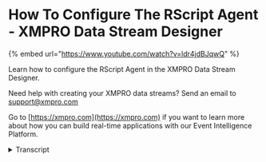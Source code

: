 # How To Configure The RScript Agent - XMPRO Data Stream Designer
{% embed url="https://www.youtube.com/watch?v=ldr4jdBJqwQ" %}

Learn how to configure the RScript Agent in the XMPRO Data Stream Designer. 

Need help with creating your XMPRO data streams? Send an email to support@xmpro.com 

Go to [https://xmpro.com](https://xmpro.com) if you want to learn more about how you can build real-time applications with our Event Intelligence Platform.
<details>
<summary>Transcript</summary>but we are going to do here is look at

how to set up and configure the a script

agent this agent allows you to perform

computations using the on language on

data it receives as input I already have

a CSV listener set up and configured

which will get data for us from a CSV

file which the our script agent can uses

input to add the a script agent to your

canvas go to the toolbox and search for

our script you will find it on the I on

machine learning click on the agent and

drag it to the canvas you'll see a

default name will be given to it to be

name this agent click on the white space

and start typing now connect the output

end point of the first agent to the

input end point of the second click

somewhere else in your canvas and click

Save to configure this agent click on it

and click on configure first make sure

you're using the correct collection if

you'd like to change this select another

collection from the drop-down next

you'll notice notice that there is a

bulk input option the Oscar languages

main strength lies in statistics and

graphics and it can handle large sets of

data take advantage of this capability

select this option this will cause every

event to be inserted into a single data

frame called input as you can see from

the description below next you can add

your code the temperature field derives

reference here comes from the preceding

agent the average field arrive reference

here is a new variable which means I

have to scroll down on this form and add

it to the outfit script to do this click

on the plus to add a new row and specify

it here

choose its data type in my case it will

be double-click something else on the

form when you're done writing your code

and you're happy with it and you've

specified all the variables you're going

to use in the outputs grid you'll see

that there's another option on this form

name payload this will define how your

pilot will be forwarded to it the next

agent there's three options available to

you the first same is existing the

structure of the input payload look the

same as the structure of the outgoing

payload meaning no columns have been

added or removed existing with addition

the structure of the input and the

output payload will contain the same

columns but everything that you've

defined in the outputs will be added to

that new will contain only the columns

you've defined in your output I'm going

to leave it as existing with addition

then I'm going to click apply and click

Save to double check if you've

configured your stream correctly click

on integrity check if none of your

agents are highlighted in red it means

everything is fine you can now go ahead

and run your stream by clicking on

publish to view the live data click on

live view select your own script agent

click save and give it a second

to expand the page click on maximize and

you can see that the column has been

added for our applet

and publish the string to stop it click

on your a script I don't think click on

configure again now I'm going to uncheck

this box meaning that the script that's

in here is going to be executed for each

event it receives this also means that

how you write your code is going to look

a little bit different the demonstrate

how this works if this bulk input option

is not checked I'm just going to add

some code in here this will convert this

temperature which is currently in

Celsius to Fahrenheit hence I've

declared a new variable temp F which I

now need to add to the bottom first I

need to delete my average variable

I've add my new output variable now I'm

going to click apply click Save double

check if my stream has been configured

correctly but clicking on integrity

check none of my agents are highlighted

in red which is good so I can publish my

stream by clicking on publish then click

on the live view as you can see my data

start coming sir then if my output

column has been added and the script

that I've added is executed event that

is coming through
</details>